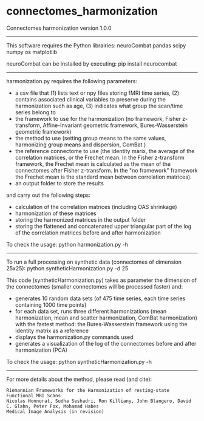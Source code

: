# connectomes_harmonization
Connectomes harmonization
version 1.0.0

-------------------------------------------------------------------------------

This software requires the Python librairies: 
	neuroCombat pandas scipy numpy os matplotlib

neuroCombat can be installed by executing: 
	pip install neurocombat

-------------------------------------------------------------------------------

harmonization.py requires the following parameters: 
- a csv file that (1) lists text or npy files storing fMRI time series, (2) contains associated clinical variables to preserve during the harmonization such as age, (3) indicates what group the scan/time series belong to
- the framework to use for the harmonization (no framework, Fisher z-transform, Affine-Invariant geometric framework, Bures-Wasserstein geometric framework)
- the method to use (setting group means to the same values, harmonizing group means and dispersion, ComBat )
- the reference connectome to use (the identity marix, the average of the correlation matrices, or the Frechet mean. In the Fisher z-transform framework, the Frechet mean is calculated as the mean of the connectomes after Fisher z-transform. In the "no framework" framework the Frechet mean is the standard mean between correlation matrices).
- an output folder to store the results
 
and carry out the following steps: 
- calculation of the correlation matrices (including OAS shrinkage)
- harmonization of these matrices
- storing the harmonized matrices in the output folder
- storing the flattened and concatenated upper triangular part of the log of the correlation matrices before and after harmonization


To check the usage: 
	python harmonization.py -h


-------------------------------------------------------------------------------

To run a full processing on synthetic data (connectomes of dimension 25x25): 
	python syntheticHarmonization.py -d 25 
	
This code (syntheticHarmonization.py) takes as parameter the dimension of the connectomes (smaller connectomes will be processed faster) and: 
- generates 10 random data sets (of 475 time series, each time series containing 1000 time points)
- for each data set, runs three different harmonizations (mean harmonization, mean and scatter harmonization, ComBat harmonization) with the fastest method: the Bures-Wasserstein framework using the identity matrix as a reference
- displays the harmonization.py commands used
- generates a visualization of the log of the connectomes before and after harmonization (PCA)  

To check the usage: 
	python syntheticHarmonization.py -h

-------------------------------------------------------------------------------

For more details about the method, please read (and cite): 

	Riemannian Frameworks for the Harmonization of resting-state Functional MRI Scans
	Nicolas Honnorat, Sudha Seshadri, Ron Killiany, John Blangero, David C. Glahn, Peter Fox, Mohamad Habes
	Medical Image Analysis (in revision)
